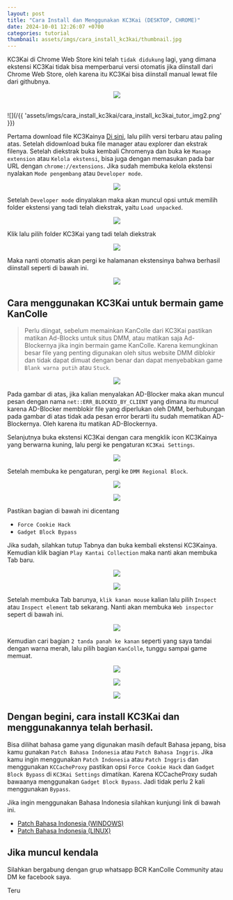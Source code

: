 ```yaml
---
layout: post
title: "Cara Install dan Menggunakan KC3Kai (DESKTOP, CHROME)"
date: 2024-10-01 12:26:07 +0700
categories: tutorial
thumbnail: assets/imgs/cara_install_kc3kai/thumbnail.jpg
---
```


KC3Kai di Chrome Web Store kini telah `tidak didukung` lagi, yang dimana ekstensi KC3Kai tidak bisa memperbarui versi otomatis jika diinstall dari Chrome Web Store, oleh karena itu KC3Kai bisa diinstall manual lewat file dari githubnya.

<center>
    <img src="/{{'assets/imgs/cara_install_kc3kai/cara_install_kc3kai_tutor_img1.png'}}">
</center>
<br>

![](/{{ 'assets/imgs/cara_install_kc3kai/cara_install_kc3kai_tutor_img2.png' }})
<br>

Pertama download file KC3Kainya [Di sini](https://github.com/KC3Kai/KC3Kai/releases), lalu pilih versi terbaru atau paling atas. Setelah didownload buka file manager atau explorer dan ekstrak filenya. Setelah diekstrak buka kembali Chromenya dan buka ke `Manage extension` atau `Kelola ekstensi`, bisa juga dengan memasukan pada bar URL dengan `chrome://extensions`. Jika sudah membuka kelola ekstensi nyalakan `Mode pengembang` atau `Developer mode`.

<p align="center">
    <img src="/{{'assets/imgs/cara_install_kc3kai/cara_install_kc3kai_tutor_img3.png'}}">
</p>

Setelah `Developer mode` dinyalakan maka akan muncul opsi untuk memilih folder ekstensi yang tadi telah diekstrak, yaitu `Load unpacked`.

<p align="center">
    <img src="/{{'assets/imgs/cara_install_kc3kai/cara_install_kc3kai_tutor_img4.png'}}">
</p>


Klik lalu pilih folder KC3Kai yang tadi telah diekstrak

<p align="center">
    <img src="/{{'assets/imgs/cara_install_kc3kai/cara_install_kc3kai_tutor_img5.png'}}">
</p>

Maka nanti otomatis akan pergi ke halamanan ekstensinya bahwa berhasil diinstall seperti di bawah ini.

<p align="center">
    <img src="/{{'assets/imgs/cara_install_kc3kai/cara_install_kc3kai_tutor_img6.png'}}">
</p>

## Cara menggunakan KC3Kai untuk bermain game KanColle

> Perlu diingat, sebelum memainkan KanColle dari KC3Kai pastikan matikan Ad-Blocks untuk situs DMM, atau matikan saja Ad-Blockernya jika ingin bermain game KanColle. Karena kemungkinan besar file yang penting digunakan oleh situs website DMM diblokir dan tidak dapat dimuat dengan benar dan dapat menyebabkan game `Blank warna putih` atau `Stuck`.

<p align="center">
    <img src="/{{'assets/imgs/cara_install_kc3kai/cara_install_kc3kai_tutor_img7.jpg'}}">
</p>

Pada gambar di atas, jika kalian menyalakan AD-Blocker maka akan muncul pesan dengan nama `net::ERR_BLOCKED_BY_CLIENT` yang dimana itu muncul karena AD-Blocker memblokir file yang diperlukan oleh DMM, berhubungan pada gambar di atas tidak ada pesan error berarti itu sudah mematikan AD-Blockernya. Oleh karena itu matikan AD-Blockernya.

Selanjutnya buka ekstensi KC3Kai dengan cara mengklik icon KC3Kainya yang berwarna kuning, lalu pergi ke pengaturan `KC3Kai Settings`.

<p align="center">
    <img src="/{{'assets/imgs/cara_install_kc3kai/cara_install_kc3kai_tutor_img8.jpg'}}">
</p>

Setelah membuka ke pengaturan, pergi ke `DMM Regional Block`.

<p align="center">
    <img src="/{{'assets/imgs/cara_install_kc3kai/cara_install_kc3kai_tutor_img9.jpg'}}">
</p>

<p align="center">
    <img src="/{{'assets/imgs/cara_install_kc3kai/cara_install_kc3kai_tutor_img10.jpg'}}">
</p>

Pastikan bagian di bawah ini dicentang

- `Force Cookie Hack`
- `Gadget Block Bypass`

Jika sudah, silahkan tutup Tabnya dan buka kembali ekstensi KC3Kainya. Kemudian klik bagian `Play Kantai Collection` maka nanti akan membuka Tab baru.

<p align="center">
    <img src="/{{'assets/imgs/cara_install_kc3kai/cara_install_kc3kai_tutor_img11.jpg'}}">
</p>

<p align="center">
    <img src="/{{'assets/imgs/cara_install_kc3kai/cara_install_kc3kai_tutor_img12.jpg'}}">
</p>

Setelah membuka Tab barunya, `klik kanan mouse` kalian lalu pilih `Inspect` atau `Inspect element` tab sekarang. Nanti akan membuka `Web inspector` sepert di bawah ini.

<p align="center">
    <img src="/{{'assets/imgs/cara_install_kc3kai/cara_install_kc3kai_tutor_img13.jpg'}}">
</p>

Kemudian cari bagian `2 tanda panah ke kanan` seperti yang saya tandai dengan warna merah, lalu pilih bagian `KanColle`, tunggu sampai game memuat.

<p align="center">
    <img src="/{{'assets/imgs/cara_install_kc3kai/cara_install_kc3kai_tutor_img14.jpg'}}">
</p>

<p align="center">
    <img src="/{{'assets/imgs/cara_install_kc3kai/cara_install_kc3kai_tutor_img15.jpg'}}">
</p>

<p align="center">
    <img src="/{{'assets/imgs/cara_install_kc3kai/cara_install_kc3kai_tutor_img16.jpg'}}">
</p>

## Dengan begini, cara install KC3Kai dan menggunakannya telah berhasil.
Bisa dilihat bahasa game yang digunakan masih default Bahasa jepang, bisa kamu gunakan `Patch Bahasa Indonesia` atau `Patch Bahasa Inggris`. Jika kamu ingin menggunakan `Patch Indonesia` atau `Patch Inggris` dan menggunakan `KCCacheProxy` pastikan opsi `Force Cookie Hack` dan `Gadget Block Bypass` di `KC3Kai Settings` dimatikan. Karena KCCacheProxy sudah bawaanya menggunakan `Gadget Block Bypass`. Jadi tidak perlu 2 kali menggunakan `Bypass`.


Jika ingin menggunakan Bahasa Indonesia silahkan kunjungi link di bawah ini.

- [Patch Bahasa Indonesia (WINDOWS)](https://terukaze1939.github.io/tutorial/2024/07/04/cara-install-kancolle-indonesia-patch-kccp-windows.html)
- [Patch Bahasa Indonesia (LINUX)](https://terukaze1939.github.io/tutorial/2024/07/04/cara-install-kancolle-indonesia-patch-kccp-linux.html)


## Jika muncul kendala
Silahkan bergabung dengan grup whatsapp BCR KanColle Community atau DM ke facebook saya.

<span class="bi bi-facebook"><a href="https://facebook.com/terukaze1939" style="text-decoration:none" target="_blank"> Teru </a></span>